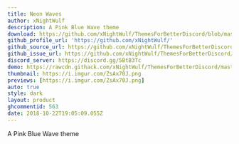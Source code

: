```yaml
---
title: Neon Waves
author: xNightWulf
description: A Pink Blue Wave theme
download: https://github.com/xNightWulf/ThemesForBetterDiscord/blob/master/NeonWaves.theme.css
github_profile_url: 'https://github.com/xNightWulf/'
github_source_url: https://github.com/xNightWulf/ThemesForBetterDiscord/blob/master/NeonWaves.theme.css
github_issue_url: https://github.com/xNightWulf/ThemesForBetterDiscord/issues/
discord_server: https://discord.gg/5BtB3Tc
demo: https://rawcdn.githack.com/xNightWulf/ThemesForBetterDiscord/master/NeonWaves.theme.css
thumbnail: https://i.imgur.com/ZsAx70J.png
previews: [https://i.imgur.com/ZsAx70J.png]
auto: true
style: dark
layout: product
ghcommentid: 563 
date: 2018-10-22T19:05:09.055Z
---
```

A Pink Blue Wave theme